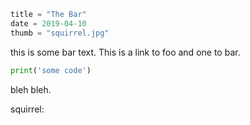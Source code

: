 ```meta
title = "The Bar"
date = 2019-04-10
thumb = "squirrel.jpg"
```

this is some bar text. This is a link to <l name="foo">foo</l> and one to
<l name="bar">bar</l>.

```python
print('some code')
```

bleh bleh.

squirrel:
<pic url="squirrel.jpg" size="200x50*2:crop.png" />
